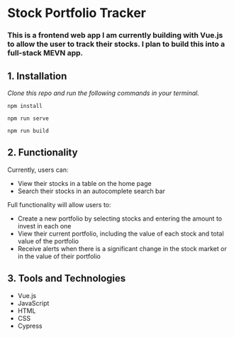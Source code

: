 # Stock Portfolio Tracker

### This is a frontend web app I am currently building with Vue.js to allow the user to track their stocks. I plan to build this into a full-stack MEVN app.

## 1. Installation

_Clone this repo and run the following commands in your terminal._

```
npm install
```

```
npm run serve
```

```
npm run build
```

## 2. Functionality

Currently, users can:

- View their stocks in a table on the home page
- Search their stocks in an autocomplete search bar

Full functionality will allow users to:

- Create a new portfolio by selecting stocks and entering the amount to invest in each one
- View their current portfolio, including the value of each stock and total value of the portfolio
- Receive alerts when there is a significant change in the stock market or in the value of their portfolio

## 3. Tools and Technologies

- Vue.js
- JavaScript
- HTML
- CSS
- Cypress
